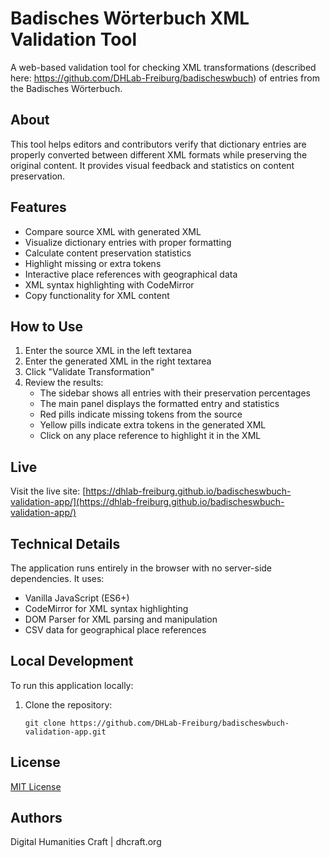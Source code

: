 # Badisches Wörterbuch XML Validation Tool

A web-based validation tool for checking XML transformations (described here: https://github.com/DHLab-Freiburg/badischeswbuch) of entries from the Badisches Wörterbuch.

## About

This tool helps editors and contributors verify that dictionary entries are properly converted between different XML formats while preserving the original content. It provides visual feedback and statistics on content preservation.

## Features

- Compare source XML with generated XML
- Visualize dictionary entries with proper formatting
- Calculate content preservation statistics
- Highlight missing or extra tokens
- Interactive place references with geographical data
- XML syntax highlighting with CodeMirror
- Copy functionality for XML content

## How to Use

1. Enter the source XML in the left textarea
2. Enter the generated XML in the right textarea
3. Click "Validate Transformation"
4. Review the results:
   - The sidebar shows all entries with their preservation percentages
   - The main panel displays the formatted entry and statistics
   - Red pills indicate missing tokens from the source
   - Yellow pills indicate extra tokens in the generated XML
   - Click on any place reference to highlight it in the XML

## Live

Visit the live site: [https://dhlab-freiburg.github.io/badischeswbuch-validation-app/](https://dhlab-freiburg.github.io/badischeswbuch-validation-app/)

## Technical Details

The application runs entirely in the browser with no server-side dependencies. It uses:

- Vanilla JavaScript (ES6+)
- CodeMirror for XML syntax highlighting
- DOM Parser for XML parsing and manipulation
- CSV data for geographical place references

## Local Development

To run this application locally:

1. Clone the repository:
   ```
   git clone https://github.com/DHLab-Freiburg/badischeswbuch-validation-app.git
   ```

## License

[MIT License](LICENSE)

## Authors

Digital Humanities Craft | dhcraft.org
